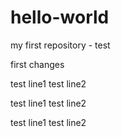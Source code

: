 # hello-world
my first repository - test

first changes

test line1
test line2

test line1 test line2

test line1      test line2
